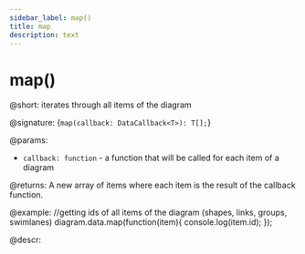 ```yaml
---
sidebar_label: map()
title: map
description: text
---
```


# map()

@short: iterates through all items of the diagram

@signature: {`map(callback: DataCallback<T>): T[];`}

@params:
- `callback: function` - a function that will be called for each item of a diagram

@returns:
A new array of items where each item is the result of the callback function.

@example:
//getting ids of all items of the diagram (shapes, links, groups, swimlanes)
diagram.data.map(function(item){
    console.log(item.id);
});

@descr:
